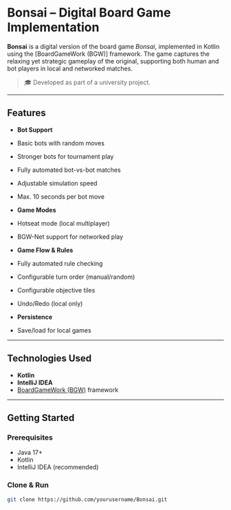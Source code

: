 #  Bonsai – Digital Board Game Implementation

**Bonsai** is a digital version of the board game *Bonsai*, implemented in Kotlin using the [BoardGameWork (BGW)] framework. The game captures the relaxing yet strategic gameplay of the original, supporting both human and bot players in local and networked matches.

> 🎓 Developed as part of a university project.

---

##  Features

-  **Bot Support**
  - Basic bots with random moves
  - Stronger bots for tournament play
  - Fully automated bot-vs-bot matches
  - Adjustable simulation speed
  - Max. 10 seconds per bot move

-  **Game Modes**
  - Hotseat mode (local multiplayer)
  - BGW-Net support for networked play

-  **Game Flow & Rules**
  - Fully automated rule checking
  - Configurable turn order (manual/random)
  - Configurable objective tiles
  - Undo/Redo (local only)

-  **Persistence**
  - Save/load for local games

---

##  Technologies Used

- **Kotlin**
- **IntelliJ IDEA**
- [BoardGameWork (BGW)](https://github.com/aisbergg/bgwsdk) framework

---

##  Getting Started

### Prerequisites
- Java 17+
- Kotlin
- IntelliJ IDEA (recommended)

### Clone & Run

```bash
git clone https://github.com/yourusername/Bonsai.git
